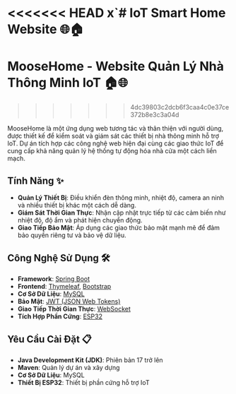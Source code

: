 <<<<<<< HEAD
x`# IoT Smart Home Website 🌐🏠
=======
# MooseHome - Website Quản Lý Nhà Thông Minh IoT 🏠🌐
>>>>>>> 4dc39803c2dcb6f3caa4c0e37ce372b8e3c3a04d

MooseHome là một ứng dụng web tương tác và thân thiện với người dùng, được thiết kế để kiểm soát và giám sát các thiết bị nhà thông minh hỗ trợ IoT. Dự án tích hợp các công nghệ web hiện đại cùng các giao thức IoT để cung cấp khả năng quản lý hệ thống tự động hóa nhà cửa một cách liền mạch.

## **Tính Năng** ✨
- **Quản Lý Thiết Bị**: Điều khiển đèn thông minh, nhiệt độ, camera an ninh và nhiều thiết bị khác một cách dễ dàng.
- **Giám Sát Thời Gian Thực**: Nhận cập nhật trực tiếp từ các cảm biến như nhiệt độ, độ ẩm và phát hiện chuyển động.
- **Giao Tiếp Bảo Mật**: Áp dụng các giao thức bảo mật mạnh mẽ để đảm bảo quyền riêng tư và bảo vệ dữ liệu.

## **Công Nghệ Sử Dụng** 🛠️
- **Framework**: [Spring Boot](https://spring.io/projects/spring-boot)
- **Frontend**: [Thymeleaf](https://www.thymeleaf.org/), [Bootstrap](https://getbootstrap.com/)
- **Cơ Sở Dữ Liệu**: [MySQL](https://www.mysql.com/)
- **Bảo Mật**: [JWT (JSON Web Tokens)](https://jwt.io/)
- **Giao Tiếp Thời Gian Thực**: [WebSocket](https://developer.mozilla.org/en-US/docs/Web/API/WebSockets_API)
- **Tích Hợp Phần Cứng**: [ESP32](https://www.espressif.com/en/products/socs/esp32)

## **Yêu Cầu Cài Đặt** 📋
- **Java Development Kit (JDK)**: Phiên bản 17 trở lên
- **Maven**: Quản lý dự án và xây dựng
- **Cơ Sở Dữ Liệu**: MySQL
- **Thiết Bị ESP32**: Thiết bị phần cứng hỗ trợ IoT